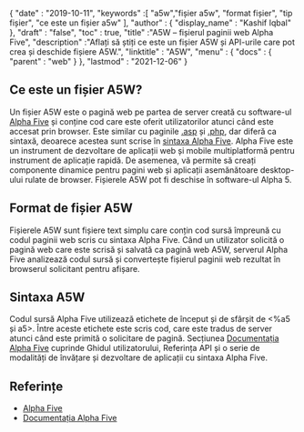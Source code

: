 {
  "date" : "2019-10-11",
  "keywords" :[ "a5w","fișier a5w", "format fișier", "tip fișier", "ce este un fișier a5w" ],
  "author" : {
    "display_name" : "Kashif Iqbal"
},
  "draft" : "false",
  "toc" : true,
  "title" :"A5W – fișierul paginii web Alpha Five",
  "description" :"Aflați să știți ce este un fișier A5W și API-urile care pot crea și deschide fișiere A5W.",
  "linktitle" : "A5W",
  "menu" : {
    "docs" : {
      "parent" : "web"
}
},
  "lastmod" : "2021-12-06"
}

## Ce este un fișier A5W?

Un fișier A5W este o pagină web pe partea de server creată cu software-ul [Alpha Five](https://www.alphasoftware.com/) și conține cod care este oferit utilizatorilor atunci când este accesat prin browser. Este similar cu paginile [.asp](/ro/web/asp/) și [.php](/ro/web/php/), dar diferă ca sintaxă, deoarece acestea sunt scrise în [sintaxa Alpha Five](https://documentation.alphasoftware.com/documentation/pages/GettingStarted/index.html). Alpha Five este un instrument de dezvoltare de aplicații web și mobile multiplatformă pentru instrument de aplicație rapidă. De asemenea, vă permite să creați componente dinamice pentru pagini web și aplicații asemănătoare desktop-ului rulate de browser. Fișierele A5W pot fi deschise în software-ul Alpha 5.

## Format de fișier A5W

Fișierele A5W sunt fișiere text simplu care conțin cod sursă împreună cu codul paginii web scris cu sintaxa Alpha Five. Când un utilizator solicită o pagină web care este scrisă și salvată ca pagină web A5W, serverul Alpha Five analizează codul sursă și convertește fișierul paginii web rezultat în browserul solicitant pentru afișare.

## Sintaxa A5W

Codul sursă Alpha Five utilizează etichete de început și de sfârșit de <%a5 și a5>. Între aceste etichete este scris cod, care este tradus de server atunci când este primită o solicitare de pagină. Secțiunea [Documentația Alpha Five](https://documentation.alphasoftware.com/documentation/pages/index.html) cuprinde Ghidul utilizatorului, Referința API și o serie de modalități de învățare și dezvoltare de aplicații cu sintaxa Alpha Five.

## Referințe

* [Alpha Five](https://www.alphasoftware.com/)
* [Documentația Alpha Five](https://documentation.alphasoftware.com/documentation/pages/index.html)

